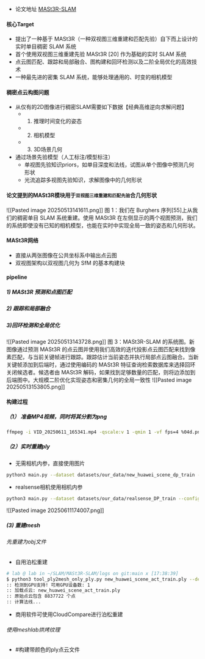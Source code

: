 * 论文地址 [MASt3R-SLAM](https://arxiv.org/abs/2412.12392)
#### 核心Target
*  提出了一种基于 MASt3R（一种双视图三维重建和匹配先验）自下而上设计的实时单目稠密 SLAM 系统
* 首个使用双视图三维重建先验 MASt3R [20] 作为基础的实时 SLAM 系统
* 点云图匹配、跟踪和局部融合、图构建和回环检测以及二阶全局优化的高效技术
* 一种最先进的密集 SLAM 系统，能够处理通用的、时变的相机模型

#### 稠密点云构图问题
* 从仅有的2D图像进行稠密SLAM需要如下数据【经典高维逆向求解问题】
    * 1) 推理时间变化的姿态
    * 2) 相机模型
    * 3) 3D场景几何
* 通过场景先验模型（人工标注/模型标注）
    * 单视图先验知识priors，如单目深度和法线，试图从单个图像中预测几何形状
    * 光流追踪多视图先验知识，求解图像中的几何形状

#### 论文提到的MASt3R模块用于`双视图三维重建和匹配先验`合几何形状
![[Pasted image 20250513141611.png]]   图 1：我们在 Burghers 序列[55]上从我们的稠密单目 SLAM 系统重建。使用 MASt3R 在左侧显示的两个视图预测，我们的系统即使没有已知的相机模型，也能在实时中实现全局一致的姿态和几何形状。
#### MASt3R网络
* 直接从两张图像在公共坐标系中输出点云图
* 双视图架构以双视图几何为 SfM 的基本构建块
#### pipeline
##### 1) MASt3R 预测和点图匹配 
##### 2) 跟踪和局部融合 
##### 3)回环检测和全局优化
![[Pasted image 20250513143728.png]]    图 3：MASt3R-SLAM 的系统图。新图像通过预测 MASt3R 的点云图并使用我们高效的迭代投影点云图匹配来找到像素匹配，与当前关键帧进行跟踪。跟踪估计当前姿态并执行局部点云图融合。当新关键帧添加到后端时，通过使用编码的 MASt3R 特征查询检索数据库来选择回环关闭候选者。候选者由 MASt3R 解码，如果找到足够数量的匹配，则将边添加到后端图中。大规模二阶优化实现姿态和密集几何的全局一致性
![[Pasted image 20250513153805.png]]


#### 构建过程
##### （1） 准备MP4视频，同时将其分割为png
```bash
ffmpeg -i VID_20250611_165341.mp4 -qscale:v 1 -qmin 1 -vf fps=4 %04d.png
```

##### （2）实时重建ply
 *  无需相机内参，直接使用图片
```bash
python3 main.py --dataset datasets/our_data/new_huawei_scene_dp_train --config config/base.yaml
```
* realsense相机使用相机内参
```bash
python3 main.py --dataset datasets/our_data/realsense_DP_train --config config/base.yaml --calib config/intrinsics_realsense.yaml
```
![[Pasted image 20250611174007.png]]
##### (3) 重建mesh 
###### 先重建为obj文件
* 自用泊松重建
```bash
# lab @ lab in ~/SLAM/MASt3R-SLAM/logs on git:main x [17:38:39] 
$ python3 tool_ply2mesh_only_ply.py new_huawei_scene_act_train.ply --depth 10 --visualize --use_gpu 
:: 检测到GPU支持! 可用GPU设备数: 1
:: 加载点云: new_huawei_scene_act_train.ply
:: 原始点云包含 8837722 个点
:: 计算法线...
```
* 商用软件可使用CloudCompare进行泊松重建

###### 使用meshlab烘烤纹理
* #构建带颜色的ply点云文件 